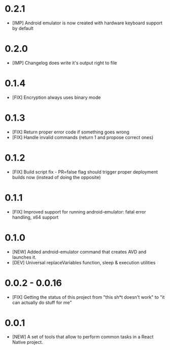 # 0.2.1

* [IMP] Android emulator is now created with hardware keyboard support by default

# 0.2.0

* [IMP] Changelog does write it's output right to file 

# 0.1.4

* [FIX] Encryption always uses binary mode

# 0.1.3

* [FIX] Return proper error code if something goes wrong
* [FIX] Handle invalid commands (return 1 and propose correct ones) 

# 0.1.2

* [FIX] Build script fix - PR=false flag should trigger proper deployment builds now (instead of doing the opposite)

# 0.1.1

* [FIX] Improved support for running android-emulator: fatal error handling, x64 support

# 0.1.0

* [NEW] Added android-emulator command that creates AVD and launches it.
* [DEV] Universal replaceVariables function, sleep & execution utilities

# 0.0.2 - 0.0.16

* [FIX] Getting the status of this project from "this sh*t doesn't work" to "it can actually do stuff for me"

# 0.0.1

* [NEW] A set of tools that allow to perform common tasks in a React Native project.
